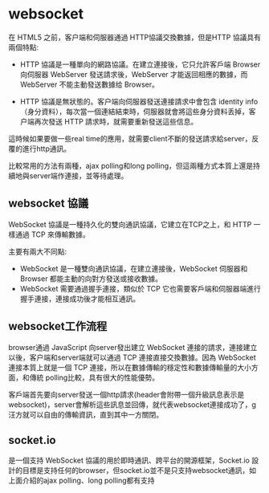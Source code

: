 # websocket
在 HTML5 之前，客户端和伺服器通過 HTTP協議交換數據，但是HTTP 協議具有兩個特點:
* HTTP 協議是一種單向的網路協議。在建立連接後，它只允許客戶端 Browser 向伺服器 WebServer 發送請求後，WebServer 才能返回相應的數據，而 WebServer 不能主動發送數據给 Browser。

* HTTP 協議是無狀態的。客户端向伺服器發送連接請求中會包含 identity info（身分資料），每次當一個連結結束時，伺服器就會將這些身分資料丢掉，客户端再次發送 HTTP 請求時，就需要重新發送這些信息。

這時候如果要做一些real time的應用，就需要client不斷的發送請求給server，反覆的進行http通訊。

比較常用的方法有兩種，ajax polling和long polling，但這兩種方式本質上還是持續地與server端作連接，並等待處理。
## websocket 協議
WebSocket 協議是一種持久化的雙向通訊協議，它建立在TCP之上，和 HTTP 一樣通過 TCP 來傳輸數據。

主要有兩大不同點:

* WebSocket 是一種雙向通訊協議，在建立連接後，WebSocket 伺服器和 Browser 都能主動的向對方發送或接收數據。
* WebSocket 需要通過握手連接，類似於 TCP 它也需要客戶端和伺服器端進行握手連接，連接成功後才能相互通訊。

## websocket工作流程
browser通過 JavaScript 向server發出建立 WebSocket 連接的請求，連接建立以後，客户端和server端就可以通過 TCP 連接直接交換數據。因為 WebSocket 連接本質上就是一個 TCP 連接，所以在數據傳輸的穩定性和數據傳輸量的大小方面，和傳統
polling比較，具有很大的性能優勢。

客戶端首先要向server發送一個http請求(header會附帶一個升級訊息表示是websocket)，server會解析這些訊息並回傳，就代表websocket連接成功了，g汪方就可以自由的傳輸資訊，直到其中一方關閉。

## socket.io
是一個支持 WebSocket 協議的用於即時通訊、跨平台的開源框架，Socket.io 設計的目標是支持任何的browser，但socket.io並不是只支持websocket通訊，如上面介紹的ajax polling、long polling都有支持